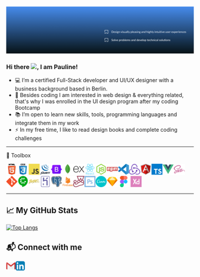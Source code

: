 ![](https://github.com/paulinemarg/paulinemarg/blob/main/assets/githubCover.png?raw=true)

### Hi there <img src="https://raw.githubusercontent.com/MartinHeinz/MartinHeinz/master/wave.gif" width="30px">, I am Pauline!

- 💻 I’m a certified Full-Stack developer and UI/UX designer with a business background based in Berlin.
- 🌱 Besides coding I am interested in web design & everything related, that's why I was enrolled in the UI design program after my coding Bootcamp
- 📚 I’m open to learn new skills, tools, programming languages and integrate them in my work
- ⚡ In my free time, I like to read design books and complete coding challenges

---

🧰 Toolbox

<img src="https://github.com/devicons/devicon/blob/master/icons/html5/html5-original-wordmark.svg" width="30" height="30"/><img src="https://github.com/devicons/devicon/blob/master/icons/css3/css3-original-wordmark.svg" width="30" height="30" /><img src="https://github.com/devicons/devicon/blob/master/icons/javascript/javascript-original.svg" width="30" height="30" /><img src="https://github.com/devicons/devicon/blob/master/icons/jquery/jquery-original-wordmark.svg" width="30" height="30" /><img src="https://github.com/devicons/devicon/blob/master/icons/bootstrap/bootstrap-original.svg" width="30" height="30" /><img src="https://github.com/devicons/devicon/blob/master/icons/mongodb/mongodb-original.svg" width="30" height="30" /><img src="https://github.com/devicons/devicon/blob/master/icons/express/express-original.svg" width="30" height="30" /><img src="https://github.com/devicons/devicon/blob/master/icons/react/react-original-wordmark.svg" width="30" height="30" /><img src="https://github.com/devicons/devicon/blob/master/icons/nodejs/nodejs-original.svg" width="30" height="30" /><img src="https://github.com/devicons/devicon/blob/master/icons/npm/npm-original-wordmark.svg" width="30" height="30" /><img src="https://github.com/devicons/devicon/blob/master/icons/vscode/vscode-original.svg" width="30" height="30" /><img src="https://github.com/devicons/devicon/blob/master/icons/redux/redux-original.svg" width="30" height="30" /><img src="https://github.com/devicons/devicon/blob/master/icons/angularjs/angularjs-original.svg" width="30" height="30" /><img src="https://github.com/devicons/devicon/blob/master/icons/typescript/typescript-plain.svg" width="30" height="30" /><img src="https://github.com/devicons/devicon/blob/master/icons/vuejs/vuejs-original.svg" width="30" height="30" /><img src="https://github.com/devicons/devicon/blob/master/icons/sass/sass-original.svg" width="30" height="30" /><img src="https://github.com/devicons/devicon/blob/master/icons/git/git-original.svg" width="30" height="30" /><img src="https://github.com/devicons/devicon/blob/master/icons/cucumber/cucumber-plain.svg" width="30" height="30" /><img src="https://github.com/devicons/devicon/blob/master/icons/babel/babel-original.svg" width="30" height="30" /><img src="https://github.com/devicons/devicon/blob/master/icons/heroku/heroku-original.svg" width="30" height="30" /><img src="https://github.com/devicons/devicon/blob/master/icons/postgresql/postgresql-original.svg" width="30" height="30" /><img src="https://github.com/devicons/devicon/blob/master/icons/firebase/firebase-plain-wordmark.svg" width="30" height="30" /><img src="https://github.com/devicons/devicon/blob/master/icons/jest/jest-plain.svg" width="30" height="30" /><img src="https://github.com/devicons/devicon/blob/master/icons/photoshop/photoshop-line.svg" width="30" height="30" /><img src="https://github.com/devicons/devicon/blob/master/icons/canva/canva-original.svg" width="30" height="30" /><img src="https://github.com/devicons/devicon/blob/master/icons/sketch/sketch-original.svg" width="30" height="30" /><img src="https://github.com/devicons/devicon/blob/master/icons/figma/figma-original.svg" width="30" height="30"/> <img src="https://github.com/devicons/devicon/blob/master/icons/xd/xd-plain.svg" width="30" height="30"/> 

---

## &#x1f4c8; My GitHub Stats

[![Top Langs](https://github-readme-stats.vercel.app/api/top-langs/?username=paulinemarg&hide=java,html,css&theme=light)](https://github.com/anuraghazra/github-readme-stats)


## 📬 Connect with me

[<img align="left" alt="send me an email" width="25px" src="https://github.com/paulinemarg/paulinemarg/blob/main/assets/gmail.svg" />](mailto:paulinemargossian@gmail.com)
[<img align="left" alt="linkedin profile" width="25px" src="https://github.com/paulinemarg/paulinemarg/blob/main/assets/linkedin.svg" />](https://www.linkedin.com/in/paulinemarg/)

